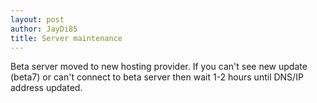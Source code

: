 ```yaml
---
layout: post
author: JayDi85
title: Server maintenance 
---
```

Beta server moved to new hosting provider. 
If you can't see new update (beta7) or can't connect to beta server then wait 1-2 hours until DNS/IP address updated.